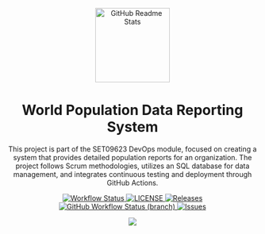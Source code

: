 <p align="center">
    <img width="150px" src="https://seeklogo.com/images/D/devops-logo-CDF1353483-seeklogo.com.png" alt="GitHub Readme Stats" />
</p>

<h1 align="center">World Population Data Reporting System</h1>

<p style="text-align: center;">
    This project is part of the SET09623 DevOps module, focused on creating a system that provides detailed population reports for an organization. The project follows Scrum methodologies, utilizes an SQL database for data management, and integrates continuous testing and deployment through GitHub Actions.
</p>


<p align="center">
    <a href="https://github.com/BurmeseNoob/Project_Team2/actions">
      <img alt="Workflow Status" src="https://github.com/BurmeseNoob/Project_Team2/actions/workflows/main.yml/badge.svg" />
    </a>
    <a href="https://github.com/BurmeseNoob/Project_Team2/blob/master/LICENSE">
      <img alt="LICENSE" src="https://img.shields.io/github/license/BurmeseNoob/Project_Team2.svg?style=flat-square" />
    </a>
    <a href="https://github.com/BurmeseNoob/Project_Team2/releases">
      <img alt="Releases" src="https://img.shields.io/github/release/BurmeseNoob/Project_Team2/all.svg?style=flat-square" />
    </a>
    <a href="https://github.com/BurmeseNoob/Project_Team2/actions/workflows/main.yml?branch=develop">
      <img alt="GitHub Workflow Status (branch)" src="https://img.shields.io/github/actions/workflow/status/BurmeseNoob/Project_Team2/main.yml?branch=develop" />
    </a>
    <a href="https://github.com/BurmeseNoob/Project_Team2/issues">
      <img alt="Issues" src="https://img.shields.io/github/issues/BurmeseNoob/Project_Team2?color=0088ff" />
    </a>
</p>
<p align="center">
<img src="https://user-images.githubusercontent.com/73097560/115834477-dbab4500-a447-11eb-908a-139a6edaec5c.gif">
</p>
